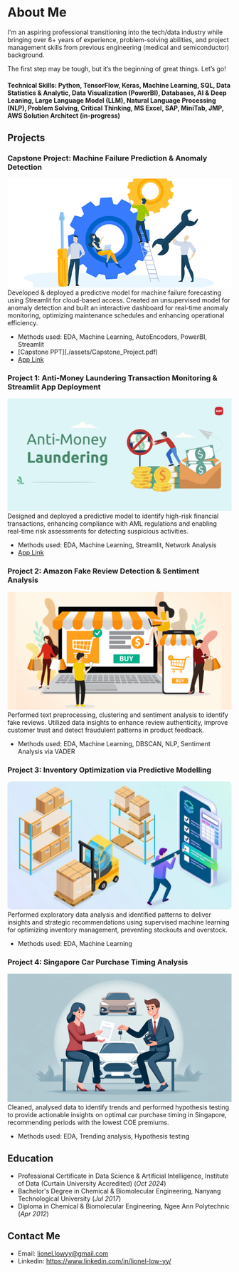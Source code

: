 # About Me

I'm an aspiring professional transitioning into the tech/data industry while bringing over 6+ years of experience, problem-solving abilities, and project management skills from previous engineering (medical and semiconductor) background. 

The first step may be tough, but it’s the beginning of great things. Let’s go!

#### Technical Skills: Python, TensorFlow, Keras, Machine Learning, SQL, Data Statistics & Analytic, Data Visualization (PowerBI), Databases, AI & Deep Leaning, Large Language Model (LLM), Natural Language Processing (NLP), Problem Solving, Critical Thinking, MS Excel, SAP, MiniTab, JMP, AWS Solution Architect (in-progress)

## Projects

### Capstone Project: Machine Failure Prediction & Anomaly Detection
![Mainetnance](/assets/maintenance.png)
Developed & deployed a predictive model for machine failure forecasting using Streamlit for cloud-based access. Created an unsupervised model for anomaly detection and built an interactive dashboard for real-time anomaly monitoring, optimizing maintenance schedules and enhancing operational efficiency. 
- Methods used: EDA, Machine Learning, AutoEncoders, PowerBI, Streamlit
- [Capstone PPT][./assets/Capstone_Project.pdf)
- [App Link](https://machine-prediction.streamlit.app/)

### Project 1: Anti-Money Laundering Transaction Monitoring & Streamlit App Deployment
![AML](/assets/aml.jpg)
Designed and deployed a predictive model to identify high-risk financial transactions, enhancing compliance with AML regulations and enabling real-time risk assessments for detecting suspicious activities. 
- Methods used: EDA, Machine Learning, Streamlit, Network Analysis
- [App Link](https://risk-predictor.streamlit.app/)

### Project 2: Amazon Fake Review Detection & Sentiment Analysis
![Ecom](/assets/ecom.webp)
Performed text preprocessing, clustering and sentiment analysis to identify fake reviews. Utilized data insights to enhance review authenticity, improve customer trust and detect fraudulent patterns in product feedback.
- Methods used: EDA, Machine Learning, DBSCAN, NLP, Sentiment Analysis via VADER

### Project 3: Inventory Optimization via Predictive Modelling
![IM](/assets/im.webp)
Performed exploratory data analysis and identified patterns to deliver insights and strategic recommendations using supervised machine learning for optimizing inventory management, preventing stockouts and overstock. 
- Methods used: EDA, Machine Learning

### Project 4: Singapore Car Purchase Timing Analysis
![Cars](/assets/cars.webp)
Cleaned, analysed data to identify trends and performed hypothesis testing to provide actionable insights on optimal car purchase timing in Singapore, recommending periods with the lowest COE premiums. 
- Methods used: EDA, Trending analysis, Hypothesis testing

## Education
- Professional Certificate in Data Science & Artificial Intelligence, Institute of Data (Curtain University Accredited) (_Oct 2024_)								       		
- Bachelor's Degree in Chemical & Biomolecular Engineering, Nanyang Technological University (_Jul 2017_)	 			        		
- Diploma in Chemical & Biomolecular Engineering, Ngee Ann Polytechnic (_Apr 2012_)

## Contact Me
- Email: lionel.lowyy@gmail.com
- Linkedin: https://www.linkedin.com/in/lionel-low-yy/
